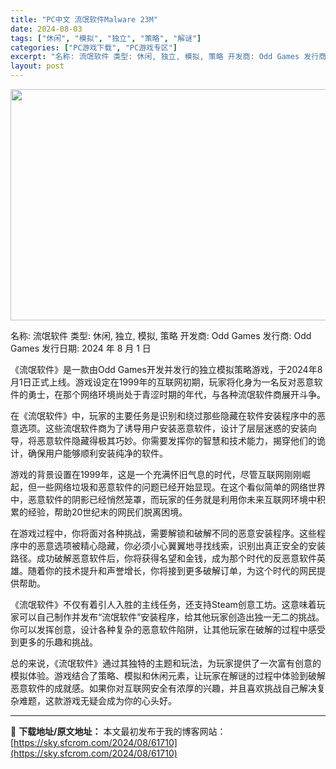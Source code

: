 ```yaml
---
title: "PC中文 流氓软件Malware 23M"
date: 2024-08-03
tags: ["休闲", "模拟", "独立", "策略", "解谜"]
categories: ["PC游戏下载", "PC游戏专区"]
excerpt: "名称: 流氓软件 类型: 休闲, 独立, 模拟, 策略 开发商: Odd Games 发行商: Odd Games 发行日期: 2024 年 8 月 1 日 《流氓软件》是一款由Odd Games开发并发行的独立模拟策略游戏，于2024年8月1日正式上线。游戏设定在1999年的互联网初期，玩家将化身&hellip;"
layout: post
---
```


<img class="aligncenter size-full wp-image-61711" src="https://sky.sfcrom.com/wp-content/uploads/2024/08/2024080313355767.webp" alt="" width="660" height="370" />

名称: 流氓软件
类型: 休闲, 独立, 模拟, 策略
开发商: Odd Games
发行商: Odd Games
发行日期: 2024 年 8 月 1 日

《流氓软件》是一款由Odd Games开发并发行的独立模拟策略游戏，于2024年8月1日正式上线。游戏设定在1999年的互联网初期，玩家将化身为一名反对恶意软件的勇士，在那个网络环境尚处于青涩时期的年代，与各种流氓软件商展开斗争。

在《流氓软件》中，玩家的主要任务是识别和绕过那些隐藏在软件安装程序中的恶意选项。这些流氓软件商为了诱导用户安装恶意软件，设计了层层迷惑的安装向导，将恶意软件隐藏得极其巧妙。你需要发挥你的智慧和技术能力，揭穿他们的诡计，确保用户能够顺利安装纯净的软件。

游戏的背景设置在1999年，这是一个充满怀旧气息的时代，尽管互联网刚刚崛起，但一些网络垃圾和恶意软件的问题已经开始显现。在这个看似简单的网络世界中，恶意软件的阴影已经悄然笼罩，而玩家的任务就是利用你未来互联网环境中积累的经验，帮助20世纪末的网民们脱离困境。

在游戏过程中，你将面对各种挑战，需要解锁和破解不同的恶意安装程序。这些程序中的恶意选项被精心隐藏，你必须小心翼翼地寻找线索，识别出真正安全的安装路径。成功破解恶意软件后，你将获得名望和金钱，成为那个时代的反恶意软件英雄。随着你的技术提升和声誉增长，你将接到更多破解订单，为这个时代的网民提供帮助。

《流氓软件》不仅有着引人入胜的主线任务，还支持Steam创意工坊。这意味着玩家可以自己制作并发布“流氓软件”安装程序，给其他玩家创造出独一无二的挑战。你可以发挥创意，设计各种复杂的恶意软件陷阱，让其他玩家在破解的过程中感受到更多的乐趣和挑战。

总的来说，《流氓软件》通过其独特的主题和玩法，为玩家提供了一次富有创意的模拟体验。游戏结合了策略、模拟和休闲元素，让玩家在解谜的过程中体验到破解恶意软件的成就感。如果你对互联网安全有浓厚的兴趣，并且喜欢挑战自己解决复杂难题，这款游戏无疑会成为你的心头好。

---
📖 **下载地址/原文地址：** 本文最初发布于我的博客网站：[https://sky.sfcrom.com/2024/08/61710](https://sky.sfcrom.com/2024/08/61710)
